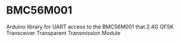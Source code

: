 # BMC56M001
Arduino library for UART access to the BMC56M001 that 2.4G GFSK Transceiver Transparent Transmission Module
